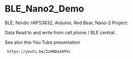 # BLE_Nano2_Demo
BLE, Nordic nRF53832, Arduino, Red Bear, Nano-2 Project:

Data Read to and write from cell phone / BLE central.

See also this You Tube presentation

     https://youtu.be/2zHHBa44PVc
